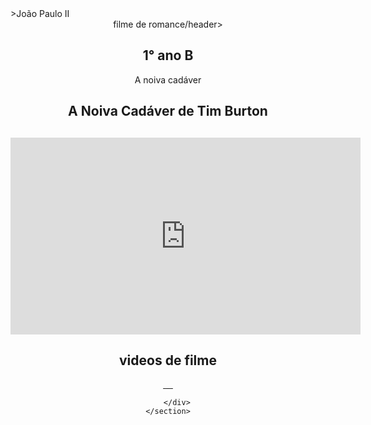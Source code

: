 
<!DOCTYPE html>
<html lang="pt-br"> 
<header> 
   <meta charset="UTF-8">
   <meta name="viewport" content="width=device-widht, initial-scale=1.0">
   <title>Hello World</title>
</header>    
</body> 
</header>>João Paulo II</header>
   <header>filme de romance/header>
     <section>
        <div class="chamada-texto">
            <h1>1° ano B</h1>
            <p>A noiva cadáver</p>
        </div>
        <div> 
    <H1> A Noiva Cadáver de Tim Burton <H1>
    <iframe width="560" height="315" src="https://www.youtube.com/embed/xeuWeHYiPSw?si=a5QoyYjjFkLsCCuW" title="YouTube video player" frameborder="0" allow="accelerometer; autoplay; clipboard-write; encrypted-media; gyroscope; picture-in-picture; web-share" referrerpolicy="strict-origin-when-cross-origin" allowfullscreen></iframe>
  </div> 
     </section>
     <section class="chamada">
          <h2> videos de filme</h2>
        <div class="categoria-videos">
          <a href="https://www.youtube.com/watch?v=T7JS0s6xqo8">
                <img src=https://www.planocritico.com/wp-content/uploads/2018/12/A-Noiva-Cadaver.jpg" alt="">
       </a>
       <a href="https://www.youtube.com/watch?v=nMmNpGPRAtI">
           <img src="https://vitaminanerd.com.br/wp-content/uploads/2019/05/A-Noiva-Cad%C3%A1ver-Capa.png" alt="">
      </a>
         <a href="https://www.youtube.com/watch?v=bOtedssZgj8">
              <img src="https://preview.redd.it/the-corpse-bride-v0-unp4mfbczesd1.jpg?width=640&crop=smart&auto=webp&s=043c21210b3366b473b15c38670343c0881d2c61" alt=""> 
       </a>      
          <a href="https://www.youtube.com/watch?v=bOtedssZgj8">
               <img src="https://revistaogrito.com/wp-content/uploads/2014/10/Tim-Allen_NOIVA-CADAVER.jpghttps://revistaogrito.com/wp-content/uploads/2014/10/Tim-Allen_NOIVA-CADAVER.jpg" alt="">
         </a>  
            <a href="https://www.youtube.com/watch?v=bmhR-t7OL90">
               <img src="https://i.pinimg.com/736x/a7/41/6a/a7416a18e3686132e126e19719f9b5b9.jpg" alt="">
         </a>
            
        </div>
    </section>
   
</body>
</html>